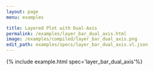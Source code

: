 ```yaml
---
layout: page
menu: examples

title: Layered Plot with Dual-Axis
permalink: /examples/layer_bar_dual_axis.html
image: /examples/compiled/layer_bar_dual_axis.png
edit_path: examples/specs/layer_bar_dual_axis.vl.json
---
```




{% include example.html spec='layer_bar_dual_axis'%}
